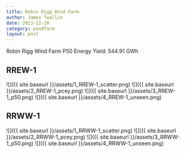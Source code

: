 ```yaml
---
title: Robin Rigg Wind Farm
author: James Twallin
date: 2023-12-20
category: windfarm
layout: post
---
```

Robin Rigg Wind Farm P50 Energy Yield: 544.91 GWh

RREW-1
-------------
![]({{ site.baseurl }}/assets/1_RREW-1_scatter.png)
![]({{ site.baseurl }}/assets/2_RREW-1_pcey.png)
![]({{ site.baseurl }}/assets/3_RREW-1_p50.png)
![]({{ site.baseurl }}/assets/4_RREW-1_unseen.png)

RRWW-1
-------------
![]({{ site.baseurl }}/assets/1_RRWW-1_scatter.png)
![]({{ site.baseurl }}/assets/2_RRWW-1_pcey.png)
![]({{ site.baseurl }}/assets/3_RRWW-1_p50.png)
![]({{ site.baseurl }}/assets/4_RRWW-1_unseen.png)

